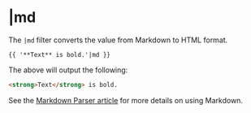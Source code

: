 # |md

The `|md` filter converts the value from Markdown to HTML format.

```twig
{{ '**Text** is bold.'|md }}
```

The above will output the following:

```html
<strong>Text</strong> is bold.
```

See the [Markdown Parser article](../../extend/services/parser.md) for more details on using Markdown.
